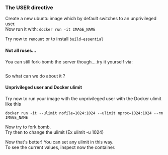 ### The USER directive

Create a new ubuntu image which by default switches to an unprivileged user.  
Now run it with: `docker run -it IMAGE_NAME`  

Try now to `remount` or to install `build-essential`  

#### Not all roses...

You can still fork-bomb the server though....try it yourself via:

```
```

So what can we do about it ?  

#### Unprivileged user and Docker ulimit

Try now to run your image with the unprivileged user with the Docker ulimit like this

```
docker run -it --ulimit nofile=1024:1024 --ulimit nproc=1024:1024 --rm IMAGE_NAME
```

Now try to fork bomb.  
Try then to change the ulimit (Ex ulimit -u 1024)

Now that's better! You can set any ulimit in this way.  
To see the current values, inspect now the container.
